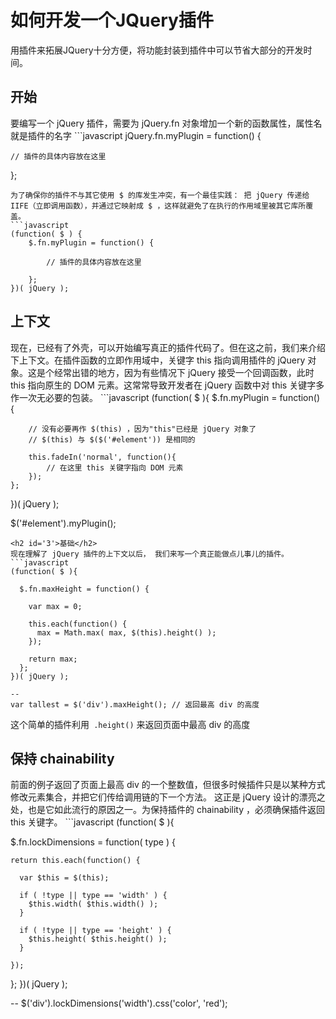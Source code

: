 # 如何开发一个JQuery插件

用插件来拓展JQuery十分方便，将功能封装到插件中可以节省大部分的开发时间。

<h2 id = '1'>开始</h2>
要编写一个 jQuery 插件，需要为 jQuery.fn 对象增加一个新的函数属性，属性名就是插件的名字
```javascript
jQuery.fn.myPlugin = function() {

    // 插件的具体内容放在这里

};
```
为了确保你的插件不与其它使用 $ 的库发生冲突，有一个最佳实践： 把 jQuery 传递给 IIFE（立即调用函数），并通过它映射成 $ ，这样就避免了在执行的作用域里被其它库所覆盖。
```javascript
(function( $ ) {
    $.fn.myPlugin = function() {
    
        // 插件的具体内容放在这里
    
    };
})( jQuery );
```
<h2 id='2'>上下文</h2>
现在，已经有了外壳，可以开始编写真正的插件代码了。但在这之前，我们来介绍下上下文。在插件函数的立即作用域中，关键字 this 指向调用插件的 jQuery 对象。这是个经常出错的地方，因为有些情况下 jQuery 接受一个回调函数，此时 this 指向原生的 DOM 元素。这常常导致开发者在 jQuery 函数中对 this 关键字多作一次无必要的包装。
```javascript
(function( $ ){
    $.fn.myPlugin = function() {
    
        // 没有必要再作 $(this) ，因为"this"已经是 jQuery 对象了
        // $(this) 与 $($('#element')) 是相同的
           
        this.fadeIn('normal', function(){
            // 在这里 this 关键字指向 DOM 元素
        });		    		    
    };  		
})( jQuery );

   
$('#element').myPlugin();
```
<h2 id='3'>基础</h2>
现在理解了 jQuery 插件的上下文以后， 我们来写一个真正能做点儿事儿的插件。
```javascript
(function( $ ){

  $.fn.maxHeight = function() {
  
    var max = 0;

    this.each(function() {
      max = Math.max( max, $(this).height() );
    });

    return max;
  };
})( jQuery );

--
var tallest = $('div').maxHeight(); // 返回最高 div 的高度
```
这个简单的插件利用` .height()` 来返回页面中最高 div 的高度
<h2 id='4'>保持 chainability</h2>
前面的例子返回了页面上最高 div 的一个整数值，但很多时候插件只是以某种方式修改元素集合，并把它们传给调用链的下一个方法。 这正是 jQuery 设计的漂亮之处，也是它如此流行的原因之一。为保持插件的 chainability ，必须确保插件返回 this 关键字。
```javascript
(function( $ ){

  $.fn.lockDimensions = function( type ) {  

    return this.each(function() {

      var $this = $(this);

      if ( !type || type == 'width' ) {
        $this.width( $this.width() );
      }

      if ( !type || type == 'height' ) {
        $this.height( $this.height() );
      }

    });

  };
})( jQuery );

--
$('div').lockDimensions('width').css('color', 'red');
```
